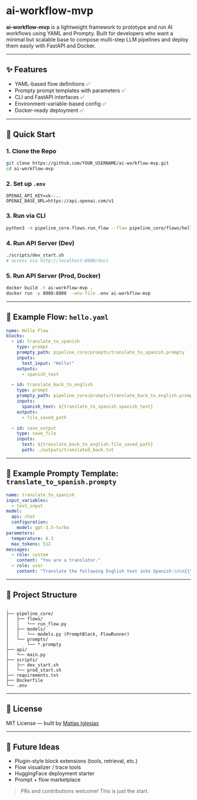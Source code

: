 # ai-workflow-mvp

**ai-workflow-mvp** is a lightweight framework to prototype and run AI workflows using YAML and Prompty. Built for developers who want a minimal but scalable base to compose multi-step LLM pipelines and deploy them easily with FastAPI and Docker.

---

## ✨ Features

- YAML-based flow definitions ✅
- Prompty prompt templates with parameters ✅
- CLI and FastAPI interfaces ✅
- Environment-variable-based config ✅
- Docker-ready deployment ✅

---

## 🚀 Quick Start

### 1. Clone the Repo

```bash
git clone https://github.com/YOUR_USERNAME/ai-workflow-mvp.git
cd ai-workflow-mvp
```

### 2. Set up `.env`

```env
OPENAI_API_KEY=sk-...
OPENAI_BASE_URL=https://api.openai.com/v1
```

### 3. Run via CLI

```bash
python3 -m pipeline_core.flows.run_flow --flow pipeline_core/flows/hello.yaml
```

### 4. Run API Server (Dev)

```bash
./scripts/dev_start.sh
# access via http://localhost:8000/docs
```

### 5. Run API Server (Prod, Docker)

```bash
docker build -t ai-workflow-mvp .
docker run -p 8000:8000 --env-file .env ai-workflow-mvp
```

---

## 🔁 Example Flow: `hello.yaml`

```yaml
name: Hello Flow
blocks:
  - id: translate_to_spanish
    type: prompt
    prompty_path: pipeline_core/prompts/translate_to_spanish.prompty
    inputs:
      text_input: "Hello!"
    outputs:
      - spanish_text

  - id: translate_back_to_english
    type: prompt
    prompty_path: pipeline_core/prompts/translate_back_to_english.prompty
    inputs:
      spanish_text: ${translate_to_spanish.spanish_text}
    outputs:
      - file_saved_path

  - id: save_output
    type: save_file
    inputs:
      text: ${translate_back_to_english.file_saved_path}
      path: ./outputs/translated_back.txt
```

---

## 🧠 Example Prompty Template: `translate_to_spanish.prompty`

```yaml
name: translate_to_spanish
input_variables:
  - text_input
model:
  api: chat
  configuration:
    model: gpt-3.5-turbo
parameters:
  temperature: 0.3
  max_tokens: 512
messages:
  - role: system
    content: "You are a translator."
  - role: user
    content: "Translate the following English text into Spanish:\n\n{{text_input}}"
```

---

## 🧰 Project Structure

```
.
├── pipeline_core/
│   ├── flows/
│   │   └── run_flow.py
│   ├── models/
│   │   └── models.py (PromptBlock, FlowRunner)
│   └── prompts/
│       └── *.prompty
├── api/
│   └── main.py
├── scripts/
│   ├── dev_start.sh
│   └── prod_start.sh
├── requirements.txt
├── Dockerfile
└── .env
```

---

## 📜 License

MIT License — built by [Matias Iglesias](https://github.com/matuteiglesias)

---

## 🌱 Future Ideas

- Plugin-style block extensions (tools, retrieval, etc.)
- Flow visualizer / trace tools
- HuggingFace deployment starter
- Prompt + flow marketplace

> PRs and contributions welcome! This is just the start.


